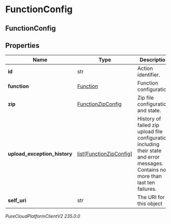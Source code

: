 # FunctionConfig

## FunctionConfig

## Properties

|Name | Type | Description | Notes|
|------------ | ------------- | ------------- | -------------|
| **id** | str | Action identifier. | [optional] |
| **function** | [Function](Function) | Function configuration. | [optional] |
| **zip** | [FunctionZipConfig](FunctionZipConfig) | Zip file configuration and state. | [optional] |
| **upload_exception_history** | [list[FunctionZipConfig]](FunctionZipConfig) | History of failed zip upload file configuration including their state and error messages. Contains no more than last ten failures. | [optional] |
| **self_uri** | str | The URI for this object | [optional] |



_PureCloudPlatformClientV2 235.0.0_
